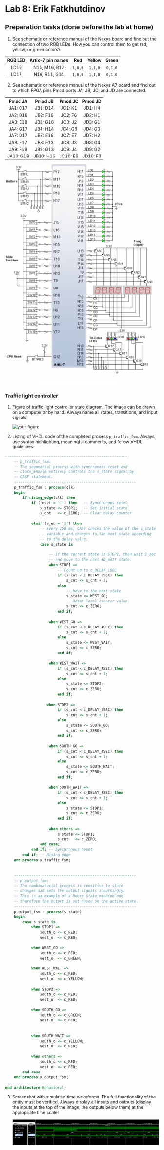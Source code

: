 # Lab 8: Erik Fatkhutdinov

## Preparation tasks (done before the lab at home)

1. See [schematic](https://github.com/tomas-fryza/digital-electronics-1/blob/master/Docs/nexys-a7-sch.pdf) or [reference manual](https://reference.digilentinc.com/reference/programmable-logic/nexys-a7/reference-manual) of the Nexys board and find out the connection of two RGB LEDs. How you can control them to get red, yellow, or green colors?

| **RGB LED** | **Artix-7 pin names** | **Red** | **Yellow** | **Green** |
| :-: | :-: | :-: | :-: | :-: |
| LD16 | N15, M16, R12 | `1,0,0` | `1,1,0` | `0,1,0` |
| LD17 | N16, R11, G14 | `1,0,0` | `1,1,0` | `0,1,0` |

2. See schematic or reference manual of the Nexys A7 board and find out to which FPGA pins Pmod ports JA, JB, JC, and JD are connected.


| **Pmod JA**    | **Pmod JB**    | **Pmod JC**  | **Pmod JD** |
| :-: | :-: | :-: | :-: |
| JA1: C17   | JB1: D14   | JC1: K1  | JD1: H4  |
| JA2: D18   | JB2: F16   | JC2: F6  | JD2: H1  |
| JA3: E18   | JB3: G16   | JC3: J2  | JD3: G1  |
| JA4: G17   | JB4: H14   | JC4: G6  | JD4: G3  |
| JA7: D17   | JB7: E16   | JC7: E7  | JD7: H2  |
| JA8: E17   | JB8: F13   | JC8: J3  | JD8: G4  |
| JA9: F18   | JB9: G13   | JC9: J4  | JD9: G2  |
| JA10: G18  | JB10: H16  | JC10: E6 | JD10: F3 |



![Nexys](../07-display_driver/images/nexys.png)


### Traffic light controller

1. Figure of traffic light controller state diagram. The image can be drawn on a computer or by hand. Always name all states, transitions, and input signals!

   ![your figure]()

2. Listing of VHDL code of the completed process `p_traffic_fsm`. Always use syntax highlighting, meaningful comments, and follow VHDL guidelines:

```vhdl
--------------------------------------------------------
    -- p_traffic_fsm:
    -- The sequential process with synchronous reset and 
    -- clock_enable entirely controls the s_state signal by 
    -- CASE statement.
    --------------------------------------------------------
    p_traffic_fsm : process(clk)
    begin
        if rising_edge(clk) then
            if (reset = '1') then   -- Synchronous reset
                s_state <= STOP1;   -- Set initial state
                s_cnt   <= c_ZERO;  -- Clear delay counter

            elsif (s_en = '1') then
                -- Every 250 ms, CASE checks the value of the s_state 
                -- variable and changes to the next state according 
                -- to the delay value.
                case s_state is

                    -- If the current state is STOP1, then wait 1 sec
                    -- and move to the next GO_WAIT state.
                    when STOP1 =>
                        -- Count up to c_DELAY_1SEC
                        if (s_cnt < c_DELAY_1SEC) then
                            s_cnt <= s_cnt + 1;
                        else
                            -- Move to the next state
                            s_state <= WEST_GO;
                            -- Reset local counter value
                            s_cnt <= c_ZERO;
                        end if;
                
                    when WEST_GO =>
                        if (s_cnt < c_DELAY_4SEC) then
                            s_cnt <= s_cnt + 1;
                        else
                            s_state <= WEST_WAIT;
                            s_cnt <= c_ZERO;
                        end if;

                    when WEST_WAIT =>
                        if (s_cnt < c_DELAY_2SEC) then
                            s_cnt <= s_cnt + 1;
                        else
                            s_state <= STOP2;
                            s_cnt <= c_ZERO;
                        end if;
                        
                   when STOP2 =>
                        if (s_cnt < c_DELAY_1SEC) then
                            s_cnt <= s_cnt + 1;
                        else
                            s_state <= SOUTH_GO;
                            s_cnt <= c_ZERO;
                        end if;     
                        
                    when SOUTH_GO =>
                        if (s_cnt < c_DELAY_4SEC) then
                            s_cnt <= s_cnt + 1;
                        else
                            s_state <= SOUTH_WAIT;
                            s_cnt <= c_ZERO;
                        end if;

                    when SOUTH_WAIT =>
                        if (s_cnt < c_DELAY_2SEC) then
                            s_cnt <= s_cnt + 1;
                        else
                            s_state <= STOP1;
                            s_cnt <= c_ZERO;
                        end if;

                    when others =>
                        s_state <= STOP1;
                        s_cnt   <= c_ZERO;
                end case;
            end if; -- Synchronous reset
        end if; -- Rising edge
    end process p_traffic_fsm;
    
    
    --------------------------------------------------------
    -- p_output_fsm:
    -- The combinatorial process is sensitive to state
    -- changes and sets the output signals accordingly.
    -- This is an example of a Moore state machine and
    -- therefore the output is set based on the active state.
    --------------------------------------------------------
    p_output_fsm : process(s_state)
    begin
        case s_state is
            when STOP1 =>
                south_o <= c_RED;
                west_o  <= c_RED;
                
            when WEST_GO =>
                south_o <= c_RED;
                west_o  <= c_GREEN;
                
            when WEST_WAIT =>
                south_o <= c_RED;
                west_o  <= c_YELLOW;
            
            when STOP2 => 
                south_o <= c_RED;
                west_o  <= c_RED;

            when SOUTH_GO =>
                south_o <= c_GREEN;
                west_o  <= c_RED;


            when SOUTH_WAIT => 
                south_o <= c_YELLOW;
                west_o  <= c_RED;
            
            when others =>
                south_o <= c_RED;
                west_o  <= c_RED;
        end case;
    end process p_output_fsm;

end architecture Behavioral;
```

3. Screenshot with simulated time waveforms. The full functionality of the entity must be verified. Always display all inputs and outputs (display the inputs at the top of the image, the outputs below them) at the appropriate time scale!

   ![your figure](images/sim1.png)
